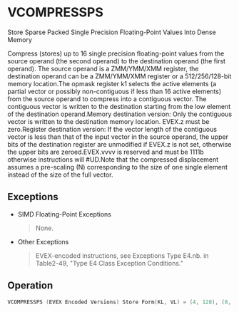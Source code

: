 # VCOMPRESSPS

Store Sparse Packed Single Precision Floating-Point Values Into Dense Memory

Compress (stores) up to 16 single precision floating-point values from the source operand (the second operand) to the destination operand (the first operand).
The source operand is a ZMM/YMM/XMM register, the destination operand can be a ZMM/YMM/XMM register or a 512/256/128-bit memory location.The opmask register k1 selects the active elements (a partial vector or possibly non-contiguous if less than 16 active elements) from the source operand to compress into a contiguous vector.
The contiguous vector is written to the destination starting from the low element of the destination operand.Memory destination version: Only the contiguous vector is written to the destination memory location.
EVEX.z must be zero.Register destination version: If the vector length of the contiguous vector is less than that of the input vector in the source operand, the upper bits of the destination register are unmodified if EVEX.z is not set, otherwise the upper bits are zeroed.EVEX.vvvv is reserved and must be 1111b otherwise instructions will #UD.Note that the compressed displacement assumes a pre-scaling (N) corresponding to the size of one single element instead of the size of the full vector.

## Exceptions

- SIMD Floating-Point Exceptions
  > None.
- Other Exceptions
  > EVEX-encoded instructions, see Exceptions Type E4.nb.
  >  in Table2-49, "Type E4 Class Exception Conditions."

## Operation

```C
VCOMPRESSPS (EVEX Encoded Versions) Store Form(KL, VL) = (4, 128), (8, 256), (16, 512)SIZE := 32k := 0FOR j := 0 TO KL-1i := j * 32IF k1[j] OR *no writemask*THEN DEST[k+SIZE-1:k] := SRC[i+31:i]k := k + SIZE VCOMPRESSPS (EVEX Encoded Versions) Reg-Reg Form(KL, VL) = (4, 128), (8, 256), (16, 512)SIZE := 32k := 0FOR j := 0 TO KL-1i := j * 32IF k1[j] OR *no writemask*THEN DEST[k+SIZE-1:k] := SRC[i+31:i]k := k + SIZEFI;ENDFORIF *merging-masking* THEN *DEST[VL-1:k] remains unchanged*ELSE DEST[VL-1:k] := 0FIDEST[MAXVL-1:VL] := 0Intel C/C++ Compiler Intrinsic EquivalentVCOMPRESSPS __m512 _mm512_mask_compress_ps( __m512 s, __mmask16 k, __m512 a);VCOMPRESSPS __m512 _mm512_maskz_compress_ps( __mmask16 k, __m512 a);VCOMPRESSPS void _mm512_mask_compressstoreu_ps( void * d, __mmask16 k, __m512 a);VCOMPRESSPS __m256 _mm256_mask_compress_ps( __m256 s, __mmask8 k, __m256 a);VCOMPRESSPS __m256 _mm256_maskz_compress_ps( __mmask8 k, __m256 a);VCOMPRESSPS void _mm256_mask_compressstoreu_ps( void * d, __mmask8 k, __m256 a);VCOMPRESSPS __m128 _mm_mask_compress_ps( __m128 s, __mmask8 k, __m128 a);VCOMPRESSPS __m128 _mm_maskz_compress_ps( __mmask8 k, __m128 a);VCOMPRESSPS void _mm_mask_compressstoreu_ps( void * d, __mmask8 k, __m128 a);
```

